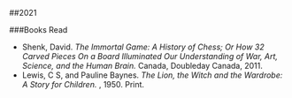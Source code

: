 ##2021  

###Books Read  
 - Shenk, David. *The Immortal Game: A History of Chess; Or How 32 Carved Pieces On a Board Illuminated Our Understanding of War, Art, Science, and the Human Brain.* Canada, Doubleday Canada, 2011.  
 - Lewis, C S, and Pauline Baynes. *The Lion, the Witch and the Wardrobe: A Story for Children.* , 1950. Print.  
 
